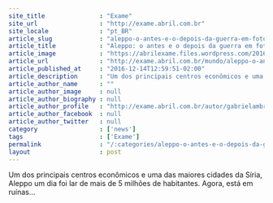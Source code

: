 ```yaml
---
site_title               : "Exame"
site_url                 : "http://exame.abril.com.br"
site_locale              : "pt_BR"
article_slug             : "aleppo-o-antes-e-o-depois-da-guerra-em-fotos"
article_title            : "Aleppo: o antes e o depois da guerra em fotos"
article_image            : "https://abrilexame.files.wordpress.com/2016/12/aleppo.jpg?quality=70&strip=all&w=680"
article_url              : "http://exame.abril.com.br/mundo/aleppo-o-antes-e-o-depois-da-guerra-em-fotos/"
article_published_at     : "2016-12-14T12:59:51-02:00"
article_description      : "Um dos principais centros econômicos e uma das maiores cidades da Síria, Aleppo um dia foi lar de mais de 5 milhões de habitantes. Agora, está em ruínas..."
article_author_name      : ""
article_author_image     : null
article_author_biography : null
article_author_profile   : "http://exame.abril.com.br/autor/gabrielambruic/"
article_author_facebook  : null
article_author_twitter   : null
category                 : ['news']
tags                     : ['Exame']
permalink                : "/:categories/aleppo-o-antes-e-o-depois-da-guerra-em-fotos/"
layout                   : post
---
```


Um dos principais centros econômicos e uma das maiores cidades da Síria, Aleppo um dia foi lar de mais de 5 milhões de habitantes. Agora, está em ruínas...
